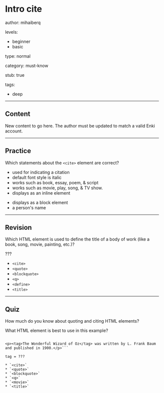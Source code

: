 # Intro cite
author: mihaiberq

levels:
  - beginner
  - basic

type: normal

category: must-know

stub: true


tags:
  - deep


---
## Content

New content to go here. The author must be updated to match a valid Enki account.

---
## Practice

Which statements about the `<cite>` element are correct?

+ used for indicating a citation
+ default font style is italic
+ works such as book, essay, poem, & script
+ works such as movie, play, song, & TV show.
+ displays as an inline element
- displays as a block element
- a person's name

---
## Revision

Which HTML element is used to define the title of a body of work (like a book, song, movie, painting, etc.)?

???

* `<cite>`
* `<quote>`
* `<blockquote>`
* `<q>`
* `<define>`
* `<title>`

---
## Quiz

How much do you know about quoting and citing HTML elements?

What HTML element is best to use in this example?

```<p>The 1939 movie <tag>The Wizard of Oz</tag> was originally filmed in both sepia-toned black-and-white and Technicolor.</p>

<p><tag>The Wonderful Wizard of Oz</tag> was written by L. Frank Baum and published in 1900.</p>```

tag = ???

* `<cite>`
* `<quote>`
* `<blockquote>`
* `<q>`
* `<movie>`
* `<title>`


